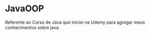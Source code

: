 # JavaOOP
Referente ao Curso de Java que iniciei na Udemy para agregar meus conhecimentos sobre java.
